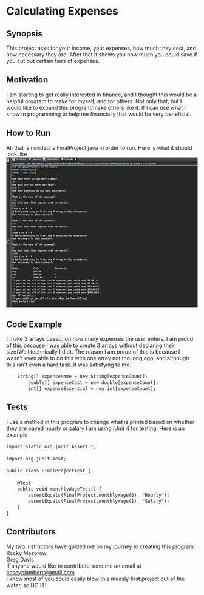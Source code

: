 # Calculating Expenses

## Synopsis
This project asks for your income, your expenses, how much they cost, and how necessary they are.
After that it shows you how much you could save if you cut out certain tiers of expenses.

## Motivation
I am starting to get really interested in finance, and I thought this would be a helpful program to make for myself, and for others.
Not only that, but I would like to expand this program/make others like it.
If I can use what I know in programming to help me financially that would be very beneficial.


## How to Run
All that is needed is FinalProject.java in order to run.
Here is what it should look like
![Program running](https://github.com/caseynlambert/CSCI_1105_IntroToProgramming_Coursework/blob/master/Final%20Project/Program%20running.png)

## Code Example
I make 3 arrays based, on how many expenses the user enters. I am proud of this because I was able to create 3 arrays without
declaring their size(Well technically I did). The reason I am proud of this is because I wasn't even able to do this with one
array not too long ago, and although this isn't even a hard task. It was satisfying to me.
```
    String[] expenseName = new String[expenseCount];
		double[] expenseCost = new double[expenseCount];
		int[] expenseEssential = new int[expenseCount];
```

## Tests
I use a method in this program to change what is printed based on whether they are payed hourly or salary
I am using jUnit 4 for testing.
Here is an example
```
import static org.junit.Assert.*;

import org.junit.Test;

public class FinalProjectTest {

	@Test
	public void monthlyWageTest() {
		assertEquals(FinalProject.monthlyWage(0), "Hourly");
		assertEquals(FinalProject.monthlyWage(1), "Salary");
	}
}
```

## Contributors
My two instructors have guided me on my journey to creating this program:  
Rocky Mazorow  
Greg Davis  
If anyone would like to contribute send me an email at caseynlambert@gmail.com.  
I know most of you could easily blow this measly first project out of the water, so DO IT!
